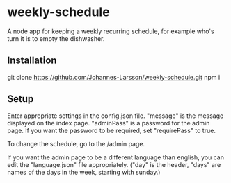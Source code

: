 # weekly-schedule
A node app for keeping a weekly recurring schedule, for example who's turn it is to empty the dishwasher.

## Installation
  git clone https://github.com/Johannes-Larsson/weekly-schedule.git
  npm i

## Setup
Enter appropriate settings in the config.json file. "message" is the message displayed on the index page. "adminPass" is a password for the admin page. If you want the password to be required, set "requirePass" to true.

To change the schedule, go to the /admin page.

If you want the admin page to be a different language than english, you can edit the "language.json" file appropriately. ("day" is the header, "days" are names of the days in the week, starting with sunday.)
